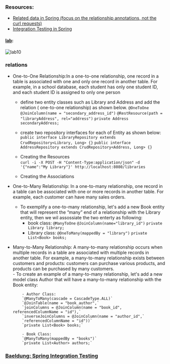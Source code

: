 
### Resources:
- [Related data in Spring (focus on the relationship annotations, not the curl requests)](https://www.baeldung.com/spring-data-rest-relationships)
- [Integration Testing in Spring](https://www.baeldung.com/integration-testing-in-spring)

#### [lab](https://github.com/Ahmad-A2020/songr):
![lab10](C:\Users\Ahmad\asac\reading-notes\Code-401\ScreenShot\lab13-1.PNG)

### relations 
- One-to-One Relationship:In a one-to-one relationship, one record in a table is associated with one and only one record in another table. For example, in a school database, each student has only one student ID, and each student ID is assigned to only one person 
  
     - define two entity classes such as Library and Address  and add the relation ( one-to-one relationship) as shown below.
       `@OneToOne`
       `@JoinColumn(name = "secondary_address_id")`
       `@RestResource(path = "libraryAddress", rel="address")`
       `private Address secondaryAddress;`
       
     - create two repository interfaces for each of Entity as shown below:
      `public interface LibraryRepository extends CrudRepository<Library, Long> {}`
      `public interface AddressRepository extends CrudRepository<Address, Long> {}`
     - Creating the Resources  
       `curl -i -X POST -H "Content-Type:application/json"`
       `-d '{"name":"My Library"}' http://localhost:8080/libraries`
    - Creating the Associations
- One-to-Many Relationship: In a one-to-many relationship, one record in a table can be associated with one or more records in another table. For example, each customer can have many sales orders.    
     - To exemplify a one-to-many relationship, let's add a new Book entity that will represent the “many” end of a relationship with the Library entity, then we wil assossiate the two enterty as following: 
          - book class: 
            `@ManyToOne`
            `@JoinColumn(name="library_id")`
            `private Library library;`
          - Library class:
            `@OneToMany(mappedBy = "library")`
            `private List<Book> books;`
- Many-to-Many Relationship: A many-to-many relationship occurs when multiple records in a table are associated with multiple records in another table. For example, a many-to-many relationship exists between customers and products: customers can purchase various products, and products can be purchased by many customers.            
      - To create an example of a many-to-many relationship, let's add a new model class Author that will have a many-to-many relationship with the Book entity:
          
          - Author Class: 
          `@ManyToMany(cascade = CascadeType.ALL)`
          `@JoinTable(name = "book_author",`
          `joinColumns = @JoinColumn(name = "book_id", referencedColumnName = "id"),`
          `inverseJoinColumns = @JoinColumn(name = "author_id",`
          `referencedColumnName = "id"))`
          `private List<Book> books;`
  
          - Book Class: 
          `@ManyToMany(mappedBy = "books")`
          `private List<Author> authors;`
### [Baeldung: Spring Integration Testing](https://www.baeldung.com/integration-testing-in-spring)
